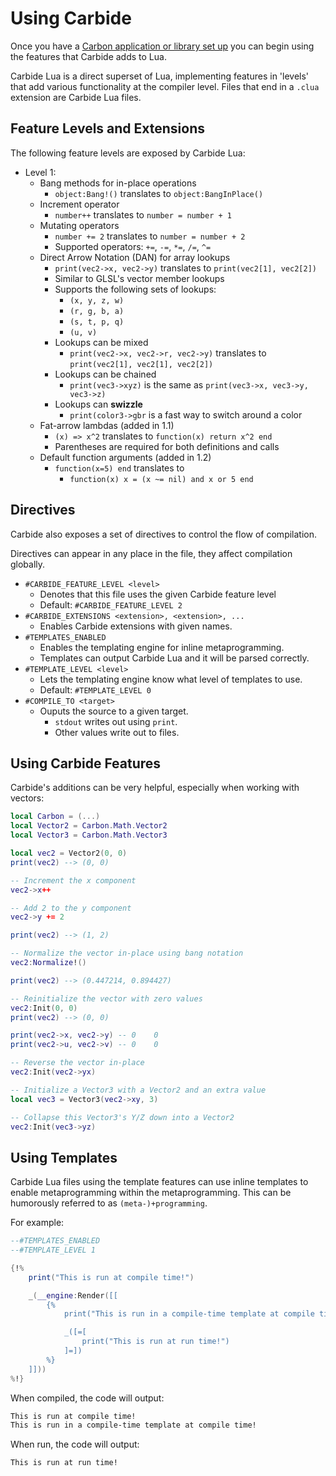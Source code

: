 # Using Carbide
Once you have a [Carbon application or library set up](Getting_Started) you can begin using the features that Carbide adds to Lua.

Carbide Lua is a direct superset of Lua, implementing features in 'levels' that add various functionality at the compiler level. Files that end in a `.clua` extension are Carbide Lua files.

## Feature Levels and Extensions
The following feature levels are exposed by Carbide Lua:

- Level 1:
	- Bang methods for in-place operations
		- `object:Bang!()` translates to `object:BangInPlace()`
	- Increment operator
		- `number++` translates to `number = number + 1`
	- Mutating operators
		- `number += 2` translates to `number = number + 2`
		- Supported operators: `+=`, `-=`, `*=`, `/=`, `^=`
	- Direct Arrow Notation (DAN) for array lookups
		- `print(vec2->x, vec2->y)` translates to `print(vec2[1], vec2[2])`
		- Similar to GLSL's vector member lookups
		- Supports the following sets of lookups:
			- `(x, y, z, w)`
			- `(r, g, b, a)`
			- `(s, t, p, q)`
			- `(u, v)`
		- Lookups can be mixed
			- `print(vec2->x, vec2->r, vec2->y)` translates to `print(vec2[1], vec2[1], vec2[2])`
		- Lookups can be chained
			- `print(vec3->xyz)` is the same as `print(vec3->x, vec3->y, vec3->z)`
		- Lookups can **swizzle** 
			- `print(color3->gbr` is a fast way to switch around a color
	- Fat-arrow lambdas (added in 1.1)
		- `(x) => x^2` translates to `function(x) return x^2 end`
		- Parentheses are required for both definitions and calls
	- Default function arguments (added in 1.2)
		- `function(x=5) end` translates to
			- `function(x) x = (x ~= nil) and x or 5 end`

## Directives
Carbide also exposes a set of directives to control the flow of compilation.

Directives can appear in any place in the file, they affect compilation globally.

- `#CARBIDE_FEATURE_LEVEL <level>`
	- Denotes that this file uses the given Carbide feature level
	- Default: `#CARBIDE_FEATURE_LEVEL 2`
- `#CARBIDE_EXTENSIONS <extension>, <extension>, ...`
	- Enables Carbide extensions with given names.
- `#TEMPLATES_ENABLED`
	- Enables the templating engine for inline metaprogramming.
	- Templates can output Carbide Lua and it will be parsed correctly.
- `#TEMPLATE_LEVEL <level>`
	- Lets the templating engine know what level of templates to use.
	- Default: `#TEMPLATE_LEVEL 0`
- `#COMPILE_TO <target>`
	- Ouputs the source to a given target.
		- `stdout` writes out using `print`.
		- Other values write out to files.

## Using Carbide Features
Carbide's additions can be very helpful, especially when working with vectors:

```lua
local Carbon = (...)
local Vector2 = Carbon.Math.Vector2
local Vector3 = Carbon.Math.Vector3

local vec2 = Vector2(0, 0)
print(vec2) --> (0, 0)

-- Increment the x component
vec2->x++

-- Add 2 to the y component
vec2->y += 2

print(vec2) --> (1, 2)

-- Normalize the vector in-place using bang notation
vec2:Normalize!()

print(vec2) --> (0.447214, 0.894427)

-- Reinitialize the vector with zero values
vec2:Init(0, 0)
print(vec2) --> (0, 0)

print(vec2->x, vec2->y) -- 0	0
print(vec2->u, vec2->v) -- 0	0

-- Reverse the vector in-place
vec2:Init(vec2->yx)

-- Initialize a Vector3 with a Vector2 and an extra value
local vec3 = Vector3(vec2->xy, 3)

-- Collapse this Vector3's Y/Z down into a Vector2
vec2:Init(vec3->yz)
```

## Using Templates
Carbide Lua files using the template features can use inline templates to enable metaprogramming within the metaprogramming. This can be humorously referred to as `(meta-)+programming`.

For example:

```lua
--#TEMPLATES_ENABLED
--#TEMPLATE_LEVEL 1

{!%
	print("This is run at compile time!")

	_(__engine:Render([[
		{%
			print("This is run in a compile-time template at compile time!")

			_([=[
				print("This is run at run time!")
			]=])
		%}
	]]))
%!}
```

When compiled, the code will output:
```html
This is run at compile time!
This is run in a compile-time template at compile time!
```

When run, the code will output:
```html
This is run at run time!
```